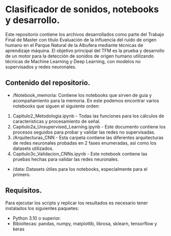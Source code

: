 # Clasificador de sonidos, notebooks y desarrollo.

Este repositorio contiene los archivos desarrollados como parte del Trabajo Final de Master con título Evaluación de la influencia del ruido de origen humano en el Parque Natural de la Albufera mediante técnicas de aprendizaje máquina.
El objetivo principal del TFM es la prueba y desarrollo de un motor para la detección de sonidos de origen humano utilizando técnicas de Machine Learning y Deep Learning, con modelos no supervisados y redes neuronales.

## Contenido del repositorio.

* /Notebook_memoria: Contiene los notebooks que sirven de guia y acompañamiento para la memoria. En este podemos encontrar varios notebooks que siguen el siguiente orden:
1. Capitulo2_Metodologia.ipynb - Todas las funciones para los cálculos de caracteristicas y procesamiento de señal.
2. Capitulo2a_Unsupervised_Learning.ipynb - Este documento contiene los procesos seguidos para probar y validar las redes no supervisadas.
3. /Arquitecturas_CNN - Esta carpeta contiene las diferentes arquitecturas de redes neuronales probadas en 2 fases enumeradas, así como los datasets utilizados.
4. Capitulo3c_Validacion_CNNs.ipynb - Este notebook contiene las pruebas hechas para validar las redes neuronales.


* /data: Datasets útiles para los notebooks, especialmente para el primero.


## Requisitos.
Para ejecutar los scripts y replicar los resultados es necesario tener instalados los siguientes paquetes:

* Python 3.10 o superior.
* Bibioltecas: pandas, numpy, matplotlib, librosa, sklearn, tensorflow y keras